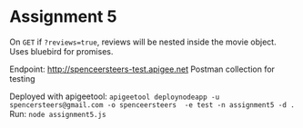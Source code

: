 # Assignment 5

On `GET` if `?reviews=true`, reviews will be nested inside the movie object. Uses bluebird for promises.

Endpoint: http://spenceersteers-test.apigee.net
Postman collection for testing

Deployed with apigeetool: `apigeetool deploynodeapp -u spencersteers@gmail.com -o spenceersteers  -e test -n assignment5 -d .`
Run: `node assignment5.js`
